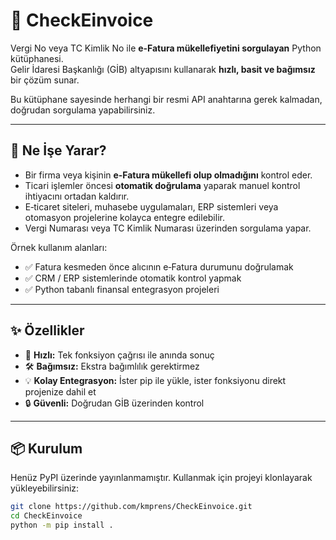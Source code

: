 # 🚀 CheckEinvoice

Vergi No veya TC Kimlik No ile **e‑Fatura mükellefiyetini sorgulayan** Python kütüphanesi.  
Gelir İdaresi Başkanlığı (GİB) altyapısını kullanarak **hızlı, basit ve bağımsız** bir çözüm sunar.  

Bu kütüphane sayesinde herhangi bir resmi API anahtarına gerek kalmadan, doğrudan sorgulama yapabilirsiniz.

---

## 🧐 Ne İşe Yarar?

- Bir firma veya kişinin **e‑Fatura mükellefi olup olmadığını** kontrol eder.  
- Ticari işlemler öncesi **otomatik doğrulama** yaparak manuel kontrol ihtiyacını ortadan kaldırır.  
- E‑ticaret siteleri, muhasebe uygulamaları, ERP sistemleri veya otomasyon projelerine kolayca entegre edilebilir.  
- Vergi Numarası veya TC Kimlik Numarası üzerinden sorgulama yapar.

Örnek kullanım alanları:
- ✅ Fatura kesmeden önce alıcının e‑Fatura durumunu doğrulamak  
- ✅ CRM / ERP sistemlerinde otomatik kontrol yapmak  
- ✅ Python tabanlı finansal entegrasyon projeleri

---

## ✨ Özellikler

- 🚀 **Hızlı:** Tek fonksiyon çağrısı ile anında sonuç
- 🛠 **Bağımsız:** Ekstra bağımlılık gerektirmez
- 💡 **Kolay Entegrasyon:** İster pip ile yükle, ister fonksiyonu direkt projenize dahil et
- 🔒 **Güvenli:** Doğrudan GİB üzerinden kontrol

---

## 📦 Kurulum

Henüz PyPI üzerinde yayınlanmamıştır. Kullanmak için projeyi klonlayarak yükleyebilirsiniz:

```bash
git clone https://github.com/kmprens/CheckEinvoice.git
cd CheckEinvoice
python -m pip install .
